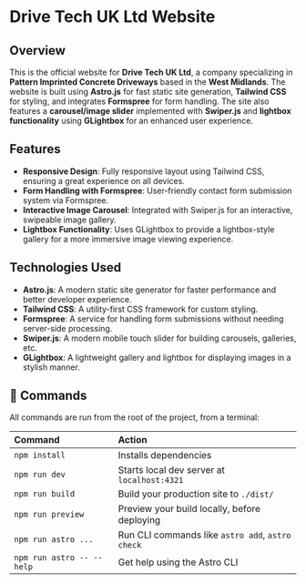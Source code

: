 # Drive Tech UK Ltd Website

## Overview

This is the official website for **Drive Tech UK Ltd**, a company specializing in **Pattern Imprinted Concrete Driveways** based in the **West Midlands**. The website is built using **Astro.js** for fast static site generation, **Tailwind CSS** for styling, and integrates **Formspree** for form handling. The site also features a **carousel/image slider** implemented with **Swiper.js** and **lightbox functionality** using **GLightbox** for an enhanced user experience.

## Features

- **Responsive Design**: Fully responsive layout using Tailwind CSS, ensuring a great experience on all devices.
- **Form Handling with Formspree**: User-friendly contact form submission system via Formspree.
- **Interactive Image Carousel**: Integrated with Swiper.js for an interactive, swipeable image gallery.
- **Lightbox Functionality**: Uses GLightbox to provide a lightbox-style gallery for a more immersive image viewing experience.

## Technologies Used

- **Astro.js**: A modern static site generator for faster performance and better developer experience.
- **Tailwind CSS**: A utility-first CSS framework for custom styling.
- **Formspree**: A service for handling form submissions without needing server-side processing.
- **Swiper.js**: A modern mobile touch slider for building carousels, galleries, etc.
- **GLightbox**: A lightweight gallery and lightbox for displaying images in a stylish manner.

## 🧞 Commands

All commands are run from the root of the project, from a terminal:

| Command                   | Action                                           |
| :------------------------ | :----------------------------------------------- |
| `npm install`             | Installs dependencies                            |
| `npm run dev`             | Starts local dev server at `localhost:4321`      |
| `npm run build`           | Build your production site to `./dist/`          |
| `npm run preview`         | Preview your build locally, before deploying     |
| `npm run astro ...`       | Run CLI commands like `astro add`, `astro check` |
| `npm run astro -- --help` | Get help using the Astro CLI                     |

```

```
